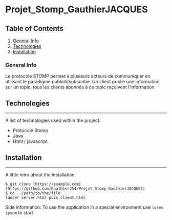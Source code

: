 # Projet_Stomp_GauthierJACQUES
## Table of Contents
1. [General Info](#general-info)
2. [Technologies](#technologies)
3. [Installation](#installation)
### General Info
Le protocole STOMP permet à plusieurs acteurs de communiquer en utilisant le
paradigme publish/subscribe. Un client publie une information sur un topic, tous les
clients abonnés à ce topic reçoivent l’information
## Technologies
***
A list of technologies used within the project:
* Protocole Stomp
* Java 
* Html / javascript
## Installation
***
A little intro about the installation. 
```
$ git clone [https://example.com](https://github.com/GauthierJ54/Projet_Stomp_GauthierJACQUES)
$ cd ../path/to/the/file
lancer server.html puis client.html
```
Side information: To use the application in a special environment use ```lorem ipsum``` to start
